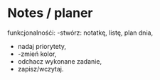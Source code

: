 # Notes / planer

funkcjonalnośći:
-stwórz: notatkę, listę, plan dnia,
- nadaj priorytety,
- -zmień kolor,
- odchacz wykonane zadanie,
- zapisz/wczytaj.
